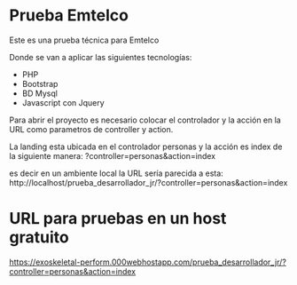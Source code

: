 # Prueba Emtelco
Este es una prueba técnica para Emtelco

Donde se van a aplicar las siguientes tecnologías:

*	PHP
*	Bootstrap
*	BD Mysql
*   Javascript con Jquery

Para abrir el proyecto es necesario colocar el controlador y la acción en la URL como parametros de controller y action. 

La landing esta ubicada en el controlador personas y la acción es index de la siguiente manera: ?controller=personas&action=index

es decir en un ambiente local la URL sería parecida a esta: http://localhost/prueba_desarrollador_jr/?controller=personas&action=index

# URL para pruebas en un host gratuito

https://exoskeletal-perform.000webhostapp.com/prueba_desarrollador_jr/?controller=personas&action=index
